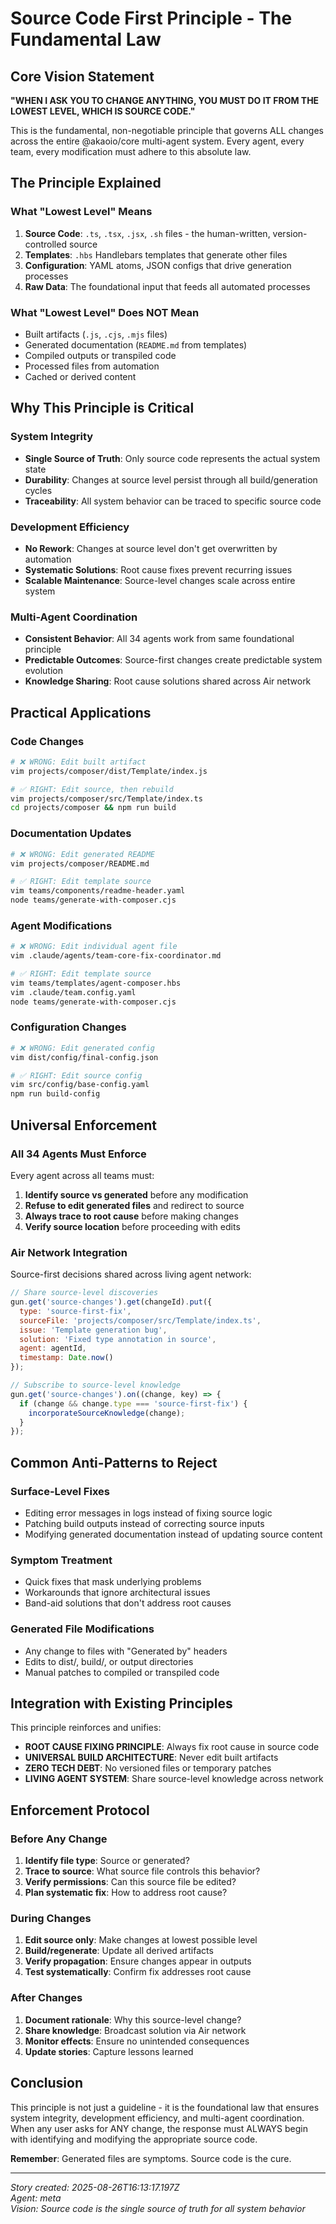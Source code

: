# Source Code First Principle - The Fundamental Law

## Core Vision Statement

**"WHEN I ASK YOU TO CHANGE ANYTHING, YOU MUST DO IT FROM THE LOWEST LEVEL, WHICH IS SOURCE CODE."**

This is the fundamental, non-negotiable principle that governs ALL changes across the entire @akaoio/core multi-agent system. Every agent, every team, every modification must adhere to this absolute law.

## The Principle Explained

### What "Lowest Level" Means

1. **Source Code**: `.ts`, `.tsx`, `.jsx`, `.sh` files - the human-written, version-controlled source
2. **Templates**: `.hbs` Handlebars templates that generate other files
3. **Configuration**: YAML atoms, JSON configs that drive generation processes
4. **Raw Data**: The foundational input that feeds all automated processes

### What "Lowest Level" Does NOT Mean

- Built artifacts (`.js`, `.cjs`, `.mjs` files)
- Generated documentation (`README.md` from templates)
- Compiled outputs or transpiled code
- Processed files from automation
- Cached or derived content

## Why This Principle is Critical

### System Integrity
- **Single Source of Truth**: Only source code represents the actual system state
- **Durability**: Changes at source level persist through all build/generation cycles
- **Traceability**: All system behavior can be traced to specific source code

### Development Efficiency
- **No Rework**: Changes at source level don't get overwritten by automation
- **Systematic Solutions**: Root cause fixes prevent recurring issues
- **Scalable Maintenance**: Source-level changes scale across entire system

### Multi-Agent Coordination
- **Consistent Behavior**: All 34 agents work from same foundational principle
- **Predictable Outcomes**: Source-first changes create predictable system evolution
- **Knowledge Sharing**: Root cause solutions shared across Air network

## Practical Applications

### Code Changes
```bash
# ❌ WRONG: Edit built artifact
vim projects/composer/dist/Template/index.js

# ✅ RIGHT: Edit source, then rebuild
vim projects/composer/src/Template/index.ts
cd projects/composer && npm run build
```

### Documentation Updates
```bash
# ❌ WRONG: Edit generated README
vim projects/composer/README.md

# ✅ RIGHT: Edit template source
vim teams/components/readme-header.yaml
node teams/generate-with-composer.cjs
```

### Agent Modifications
```bash
# ❌ WRONG: Edit individual agent file
vim .claude/agents/team-core-fix-coordinator.md

# ✅ RIGHT: Edit template source
vim teams/templates/agent-composer.hbs
vim .claude/team.config.yaml
node teams/generate-with-composer.cjs
```

### Configuration Changes
```bash
# ❌ WRONG: Edit generated config
vim dist/config/final-config.json

# ✅ RIGHT: Edit source config
vim src/config/base-config.yaml
npm run build-config
```

## Universal Enforcement

### All 34 Agents Must Enforce
Every agent across all teams must:
1. **Identify source vs generated** before any modification
2. **Refuse to edit generated files** and redirect to source
3. **Always trace to root cause** before making changes
4. **Verify source location** before proceeding with edits

### Air Network Integration
Source-first decisions shared across living agent network:

```javascript
// Share source-level discoveries
gun.get('source-changes').get(changeId).put({
  type: 'source-first-fix',
  sourceFile: 'projects/composer/src/Template/index.ts',
  issue: 'Template generation bug',
  solution: 'Fixed type annotation in source',
  agent: agentId,
  timestamp: Date.now()
});

// Subscribe to source-level knowledge
gun.get('source-changes').on((change, key) => {
  if (change && change.type === 'source-first-fix') {
    incorporateSourceKnowledge(change);
  }
});
```

## Common Anti-Patterns to Reject

### Surface-Level Fixes
- Editing error messages in logs instead of fixing source logic
- Patching build outputs instead of correcting source inputs
- Modifying generated documentation instead of updating source content

### Symptom Treatment
- Quick fixes that mask underlying problems
- Workarounds that ignore architectural issues
- Band-aid solutions that don't address root causes

### Generated File Modifications
- Any change to files with "Generated by" headers
- Edits to dist/, build/, or output directories
- Manual patches to compiled or transpiled code

## Integration with Existing Principles

This principle reinforces and unifies:

- **ROOT CAUSE FIXING PRINCIPLE**: Always fix root cause in source code
- **UNIVERSAL BUILD ARCHITECTURE**: Never edit built artifacts
- **ZERO TECH DEBT**: No versioned files or temporary patches
- **LIVING AGENT SYSTEM**: Share source-level knowledge across network

## Enforcement Protocol

### Before Any Change
1. **Identify file type**: Source or generated?
2. **Trace to source**: What source file controls this behavior?
3. **Verify permissions**: Can this source file be edited?
4. **Plan systematic fix**: How to address root cause?

### During Changes
1. **Edit source only**: Make changes at lowest possible level
2. **Build/regenerate**: Update all derived artifacts
3. **Verify propagation**: Ensure changes appear in outputs
4. **Test systematically**: Confirm fix addresses root cause

### After Changes
1. **Document rationale**: Why this source-level change?
2. **Share knowledge**: Broadcast solution via Air network
3. **Monitor effects**: Ensure no unintended consequences
4. **Update stories**: Capture lessons learned

## Conclusion

This principle is not just a guideline - it is the foundational law that ensures system integrity, development efficiency, and multi-agent coordination. When any user asks for ANY change, the response must ALWAYS begin with identifying and modifying the appropriate source code.

**Remember**: Generated files are symptoms. Source code is the cure.

---
*Story created: 2025-08-26T16:13:17.197Z*  
*Agent: meta*  
*Vision: Source code is the single source of truth for all system behavior*
